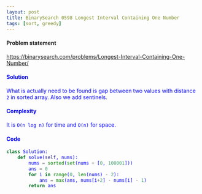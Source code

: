 ```yaml
---
layout: post
title: BinarySearch 0598 Longest Interval Containing One Number
tags: [sort, greedy]
---
```


#### Problem statement

<a href="https://binarysearch.com/problems/Longest-Interval-Containing-One-Number/"> <font color = blue>https://binarysearch.com/problems/Longest-Interval-Containing-One-Number/

#### Solution
What is actually need to be found is gap between two values with distance `2` in sorted array. Also we add sentinels.

#### Complexity
It is `O(n log n)` for time and `O(n)` for space.

#### Code
```python
class Solution:
    def solve(self, nums):
        nums = sorted(set(nums + [0, 100001]))
        ans = 0
        for i in range(0, len(nums) - 2):
            ans = max(ans, nums[i+2] - nums[i] - 1)
        return ans
```
